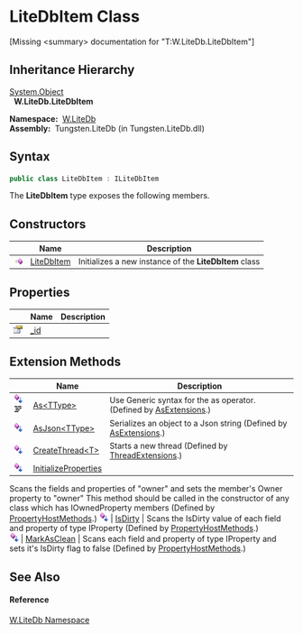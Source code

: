 LiteDbItem Class
================
  
[Missing &lt;summary> documentation for "T:W.LiteDb.LiteDbItem"]



Inheritance Hierarchy
---------------------
[System.Object][1]  
  **W.LiteDb.LiteDbItem**  

  **Namespace:**  [W.LiteDb][2]  
  **Assembly:**  Tungsten.LiteDb (in Tungsten.LiteDb.dll)

Syntax
------

```csharp
public class LiteDbItem : ILiteDbItem
```

The **LiteDbItem** type exposes the following members.


Constructors
------------

                 | Name            | Description                                            
---------------- | --------------- | ------------------------------------------------------ 
![Public method] | [LiteDbItem][3] | Initializes a new instance of the **LiteDbItem** class 


Properties
----------

                   | Name     | Description 
------------------ | -------- | ----------- 
![Public property] | [_id][4] |             


Extension Methods
-----------------

                                          | Name                       | Description                                                                                                                                                                                                                      
----------------------------------------- | -------------------------- | -------------------------------------------------------------------------------------------------------------------------------------------------------------------------------------------------------------------------------- 
![Public Extension Method]![Code example] | [As&lt;TType>][5]          | Use Generic syntax for the as operator. (Defined by [AsExtensions][6].)                                                                                                                                                          
![Public Extension Method]                | [AsJson&lt;TType>][7]      | Serializes an object to a Json string (Defined by [AsExtensions][6].)                                                                                                                                                            
![Public Extension Method]                | [CreateThread&lt;T>][8]    | Starts a new thread (Defined by [ThreadExtensions][9].)                                                                                                                                                                          
![Public Extension Method]                | [InitializeProperties][10] | 
Scans the fields and properties of "owner" and sets the member's Owner property to "owner" This method should be called in the constructor of any class which has IOwnedProperty members
 (Defined by [PropertyHostMethods][11].) 
![Public Extension Method]                | [IsDirty][12]              | 
Scans the IsDirty value of each field and property of type IProperty
 (Defined by [PropertyHostMethods][11].)                                                                                                                 
![Public Extension Method]                | [MarkAsClean][13]          | 
Scans each field and property of type IProperty and sets it's IsDirty flag to false
 (Defined by [PropertyHostMethods][11].)                                                                                                  


See Also
--------

#### Reference
[W.LiteDb Namespace][2]  

[1]: http://msdn.microsoft.com/en-us/library/e5kfa45b
[2]: ../README.md
[3]: _ctor.md
[4]: _id.md
[5]: ../../W/AsExtensions/As__1.md
[6]: ../../W/AsExtensions/README.md
[7]: ../../W/AsExtensions/AsJson__1.md
[8]: ../../W.Threading/ThreadExtensions/CreateThread__1.md
[9]: ../../W.Threading/ThreadExtensions/README.md
[10]: ../../W/PropertyHostMethods/InitializeProperties.md
[11]: ../../W/PropertyHostMethods/README.md
[12]: ../../W/PropertyHostMethods/IsDirty.md
[13]: ../../W/PropertyHostMethods/MarkAsClean.md
[14]: ../../_icons/Help.png
[Public method]: ../../_icons/pubmethod.gif "Public method"
[Public property]: ../../_icons/pubproperty.gif "Public property"
[Public Extension Method]: ../../_icons/pubextension.gif "Public Extension Method"
[Code example]: ../../_icons/CodeExample.png "Code example"